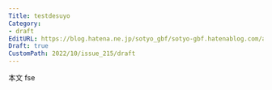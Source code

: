 ```yaml
---
Title: testdesuyo
Category:
- draft
EditURL: https://blog.hatena.ne.jp/sotyo_gbf/sotyo-gbf.hatenablog.com/atom/entry/4207112889924038144
Draft: true
CustomPath: 2022/10/issue_215/draft
---
```


本文
fse
